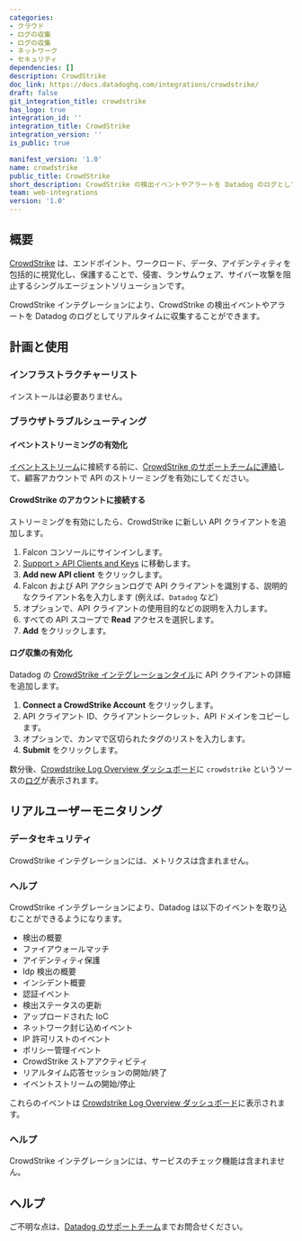 ```yaml
---
categories:
- クラウド
- ログの収集
- ログの収集
- ネットワーク
- セキュリティ
dependencies: []
description: CrowdStrike
doc_link: https://docs.datadoghq.com/integrations/crowdstrike/
draft: false
git_integration_title: crowdstrike
has_logo: true
integration_id: ''
integration_title: CrowdStrike
integration_version: ''
is_public: true

manifest_version: '1.0'
name: crowdstrike
public_title: CrowdStrike
short_description: CrowdStrike の検出イベントやアラートを Datadog のログとしてリアルタイムに収集します。
team: web-integrations
version: '1.0'
---
```


<!--  SOURCED FROM https://github.com/DataDog/dogweb -->
## 概要

[CrowdStrike][1] は、エンドポイント、ワークロード、データ、アイデンティティを包括的に視覚化し、保護することで、侵害、ランサムウェア、サイバー攻撃を阻止するシングルエージェントソリューションです。

CrowdStrike インテグレーションにより、CrowdStrike の検出イベントやアラートを Datadog のログとしてリアルタイムに収集することができます。

## 計画と使用

### インフラストラクチャーリスト

インストールは必要ありません。

### ブラウザトラブルシューティング

#### イベントストリーミングの有効化

[イベントストリーム][2]に接続する前に、[CrowdStrike のサポートチームに連絡][3]して、顧客アカウントで API のストリーミングを有効にしてください。

#### CrowdStrike のアカウントに接続する

ストリーミングを有効にしたら、CrowdStrike に新しい API クライアントを追加します。

1. Falcon コンソールにサインインします。
1. [Support > API Clients and Keys][4] に移動します。
1. **Add new API client** をクリックします。
1. Falcon および API アクションログで API クライアントを識別する、説明的なクライアント名を入力します (例えば、`Datadog` など)
1. オプションで、API クライアントの使用目的などの説明を入力します。
1. すべての API スコープで **Read** アクセスを選択します。
1. **Add** をクリックします。

#### ログ収集の有効化

Datadog の [CrowdStrike インテグレーションタイル][5]に API クライアントの詳細を追加します。

1. **Connect a CrowdStrike Account** をクリックします。
1. API クライアント ID、クライアントシークレット、API ドメインをコピーします。
1. オプションで、カンマで区切られたタグのリストを入力します。
1. **Submit** をクリックします。

数分後、[Crowdstrike Log Overview ダッシュボード][7]に `crowdstrike` というソースの[ログ][6]が表示されます。

## リアルユーザーモニタリング

### データセキュリティ

CrowdStrike インテグレーションには、メトリクスは含まれません。

### ヘルプ

CrowdStrike インテグレーションにより、Datadog は以下のイベントを取り込むことができるようになります。

* 検出の概要
* ファイアウォールマッチ
* アイデンティティ保護
* Idp 検出の概要
* インシデント概要
* 認証イベント
* 検出ステータスの更新
* アップロードされた IoC
* ネットワーク封じ込めイベント
* IP 許可リストのイベント
* ポリシー管理イベント
* CrowdStrike ストアアクティビティ
* リアルタイム応答セッションの開始/終了
* イベントストリームの開始/停止

これらのイベントは [Crowdstrike Log Overview ダッシュボード][7]に表示されます。

### ヘルプ

CrowdStrike インテグレーションには、サービスのチェック機能は含まれません。

## ヘルプ

ご不明な点は、[Datadog のサポートチーム][8]までお問合せください。

[1]: https://www.crowdstrike.com/
[2]: https://docs.datadoghq.com/ja/service_management/events/explorer/
[3]: https://supportportal.crowdstrike.com/
[4]: https://falcon.crowdstrike.com/support/api-clients-and-keys
[5]: https://app.datadoghq.com/integrations/crowdstrike
[6]: /ja/logs/
[7]: https://app.datadoghq.com/dash/integration/32115/crowdstrike-overview
[8]: https://docs.datadoghq.com/ja/help/
